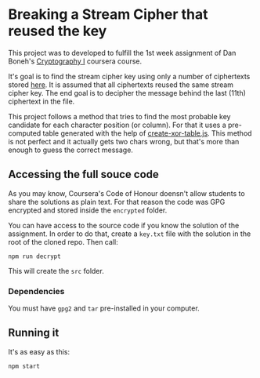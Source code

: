 # Breaking a Stream Cipher that reused the key

This project was to developed to fulfill the 1st week assignment of Dan Boneh's [Cryptography I](https://www.coursera.org/learn/crypto/) coursera course.

It's goal is to find the stream cipher key using only a number of ciphertexts stored [here](data/ciphers.txt). It is assumed that all ciphertexts reused the same stream cipher key. The end goal is to decipher the message behind the last (11th) ciphertext in the file.

This project follows a method that tries to find the most probable key candidate for each character position (or column). For that it uses a pre-computed table generated with the help of [create-xor-table.js](create-xor-table.js). This method is not perfect and it actually gets two chars wrong, but that's more than enough to guess the correct message.

## Accessing the full souce code

As you may know, Coursera's Code of Honour doensn't allow students to share the solutions as plain text. For that reason the code was GPG encrypted and stored inside the `encrypted` folder.

You can have access to the source code if you know the solution of the assignment. In order to do that, create a `key.txt` file with the solution in the root of the cloned repo. Then call:

```
npm run decrypt
```

This will create the `src` folder.

### Dependencies
You must have `gpg2` and `tar` pre-installed in your computer.

## Running it

It's as easy as this:

```
npm start
```
